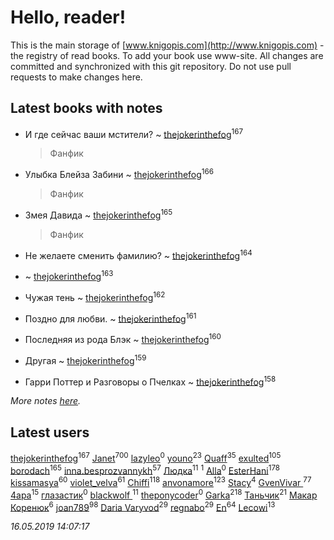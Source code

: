 # Hello, reader!
This is the main storage of [www.knigopis.com](http://www.knigopis.com) - the registry of read books.
To add your book use www-site. All changes are committed and synchronized with this git repository.
Do not use pull requests to make changes here.


## Latest books with notes
* И где сейчас ваши мстители? ~ [thejokerinthefog](users/317/317244423-vkontakte)<sup>167</sup>
    > Фанфик

* Улыбка Блейза Забини ~ [thejokerinthefog](users/317/317244423-vkontakte)<sup>166</sup>
    > Фанфик

* Змея Давида ~ [thejokerinthefog](users/317/317244423-vkontakte)<sup>165</sup>
    > Фанфик

* Не желаете сменить фамилию? ~ [thejokerinthefog](users/317/317244423-vkontakte)<sup>164</sup>

*  ~ [thejokerinthefog](users/317/317244423-vkontakte)<sup>163</sup>

* Чужая тень ~ [thejokerinthefog](users/317/317244423-vkontakte)<sup>162</sup>

* Поздно для любви. ~ [thejokerinthefog](users/317/317244423-vkontakte)<sup>161</sup>

* Последняя из рода Блэк ~ [thejokerinthefog](users/317/317244423-vkontakte)<sup>160</sup>

* Другая ~ [thejokerinthefog](users/317/317244423-vkontakte)<sup>159</sup>

* Гарри Поттер и Разговоры о Пчелках ~ [thejokerinthefog](users/317/317244423-vkontakte)<sup>158</sup>


_More notes [here](latest_books_with_notes.md)._


## Latest users
[thejokerinthefog](users/317/317244423-vkontakte)<sup>167</sup> 
[Janet](users/108/108113656204404967440-google)<sup>700</sup> 
[lazyleo](users/116/116845519572391639637-google)<sup>0</sup> 
[youno](users/302/302928912-vkontakte)<sup>23</sup> 
[Quaff](users/122/12267158-vkontakte)<sup>35</sup> 
[exulted](users/100/100599204551896265722-google)<sup>105</sup> 
[borodach](users/157/15706320-vkontakte)<sup>165</sup> 
[inna.besprozvannykh](users/733/73323849-yandex)<sup>57</sup> 
[Людка](users/111/111038749-vkontakte)<sup>11</sup> 
[](users/114/114792281744850455512-google)<sup>1</sup> 
[Alla](users/103/103352250712959229257-google)<sup>0</sup> 
[EsterHani](users/305/30558181-vkontakte)<sup>178</sup> 
[kissamasya](users/684/68439978-vkontakte)<sup>60</sup> 
[violet_velva](users/116/116961712580551399099-google)<sup>61</sup> 
[Chiffi](users/105/105831994080785626680-google)<sup>118</sup> 
[anvonamore](users/595/5957175-vkontakte)<sup>123</sup> 
[Stacy](users/309/30902475-vkontakte)<sup>4</sup> 
[GvenVivar ](users/158/158266434925901-facebook)<sup>77</sup> 
[4apa](users/117/117392596378069249667-google)<sup>15</sup> 
[глазастик](users/115/115257673890455357280-google)<sup>0</sup> 
[blackwolf ](users/236/236639644-vkontakte)<sup>11</sup> 
[theponycoder](users/195/195144442-vkontakte)<sup>0</sup> 
[Garka](users/115/115753719718250012620-google)<sup>218</sup> 
[Таньчик](users/209/2096581563762610-facebook)<sup>21</sup> 
[Макар Коренюк](users/126/126368737-vkontakte)<sup>6</sup> 
[joan789](users/240/2401650-vkontakte)<sup>98</sup> 
[Daria Varyvod](users/829/829893410524253-facebook)<sup>29</sup> 
[regnabo](users/870/870059322-yandex)<sup>29</sup> 
[En](users/333/333646551-vkontakte)<sup>64</sup> 
[Lecowi](users/521/521873425-vkontakte)<sup>13</sup> 


_16.05.2019 14:07:17_
